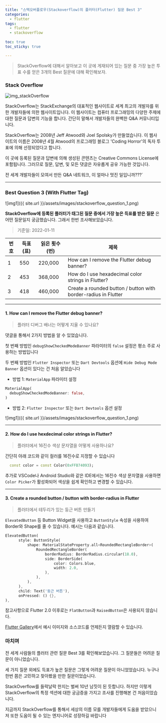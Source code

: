 ```yaml
---
title: "스택오버플로우(Stackoverflow)의 플러터(Flutter) 질문 Best 3"
categories:
  - flutter
tags:
  - flutter
  - stackoverflow
  
toc: true
toc_sticky: true

---
```


> StackOverflow에 대해서 알아보고 이 곳에 게재되어 있는 질문 중 가장 높은 투표 수를 얻은 3개의 Best 질문에 대해 확인해보자.


### Stack Overflow

![img_stackOverflow](https://logovectordl.com/wp-content/uploads/2020/10/stack-overflow-logo-vector.png)

StackOverflow는 StackExchange의 대표적인 웹사이트로 세계 최고의 개발자를 위한 개발자들에 의한 웹사이트입니다. 이 웹사이트는 컴퓨터 프로그래밍의 다양한 주제에 대한 질문과 답변의 기능을 합니다. 간단히 말해서 개발자들의 완벽한 Q&A 커뮤니티입니다.

StackOverflow는 2008년 Jeff Atwood와 Joel Spolsky가 만들었습니다. 이 웹사이트의 이름은 2008년 4월 Atwood의 프로그래밍 블로그 'Coding Horror'의 독자 투표에 의해 선정되었다고 합니다.

이 곳에 등록된 질문과 답변에 의해 생성된 콘텐츠는 Creative Commons License에 포함됩니다. 그러므로 질문, 답변, 및 모든 댓글은 자유롭게 공유 가능한 것입니다.

전 세계 개발자들이 모여서 만든 Q&A 네트워크, 이 얼마나 멋진 일입니까???`

----------


### Best Question 3 (With Flutter Tag)

![img1]({{ site.url }}/assets/images/stackoverflow_question_1.png)

**StackOverflow에 등록된 플러터가 태그된 질문 중에서 가장 높은 득표를 받은 질문** 은 어떤 질문일지 궁금했습니다. 그래서 한번 조사해보았습니다.

> 기준일: 2022-01-11

번호 | 득표(표) | 읽은 횟수(번) | 제목
---------- | ---------- | ---------- | ----------
1 | 550 | 220,000 | How can I remove the Flutter debug banner?
2 | 453 | 368,000 | How do I use hexadecimal color strings in Flutter?
3 | 418 | 460,000 | Create a rounded button / button with border-radius in Flutter

----------

#### 1. How can I remove the Flutter debug banner?

> 플러터 디버그 배너는 어떻게 지울 수 있나요?

댓글을 통해서 2가지 방법을 알 수 있었습니다. 

첫 번째 방법인 `debugShowCheckedModeBanner` 파라미터의 `false` 설정은 평소 주로 사용하는 방법입니다

두 번째 방법인 `Flutter Inspector` 또는 `Dart Devtools` 옵션에 `Hide Debug Mode Banner` 옵션이 있다는 건 처음 알았습니다


- 방법 1: `MaterialApp` 파라미터 설정

```dart
MaterialApp(
  debugShowCheckedModeBanner: false,
)
```

- 방법 2: `Flutter Inspector` 또는 `Dart Devtools` 옵션 설정

![img1]({{ site.url }}/assets/images/stackoverflow_question_1.png)

----------

#### 2. How do I use hexdecimal color strings in Flutter?

> 플러터에서 16진수 색상 문자열을 어떻게 사용하나요?

간단히 아래 코드와 같이 컬러를 16진수로 지정할 수 있습니다

```dart 
  const color = const Color(0xFFB74093);
```

추가로 VSCode나 Android Studio와 같은 IDE에서는 16진수 색상 문자열을 사용하면 `Color Picker`가 활성화되어 색상을 쉽게 확인하고 변경할 수 있습니다.

----------

#### 3. Create a rounded button / button with border-radius in Flutter

> 플러터에서 테두리가 있는 둥근 버튼 만들기

`ElevatedButton` 등 Button Widget을 사용하고 `ButtonStyle` 속성을 사용하여 Border와 Shape를 줄 수 있습니다. 예시는 다음과 같습니다.

```dart
ElevatedButton(
      style: ButtonStyle(
          shape: MaterialStateProperty.all<RoundedRectangleBorder>(
              RoundedRectangleBorder(
                  borderRadius: BorderRadius.circular(18.0),
                  side: BorderSide(
                      color: Colors.blue, 
                      width: 2.0,
                  ),
              ),
          ),
      ),
      child: Text('둥근 버튼'),
      onPressed: () {},
),
```

참고사항으로 Flutter 2.0 이후로는 `FlatButton`과 `RaisedButton`은 사용되지 않습니다.

[Flutter Gallery](https://gallery.flutter.dev/)에서 예시 이미지와 소스코드를 언제든지 열람할 수 있습니다.


### 마치며

전 세계 사람들의 플러터 관련 질문 Best 3를 확인해보았습니다. 그 질문들은 어려운 질문이 아니었습니다.

세 가지 질문 외에도 득표가 높은 질문은 그렇게 어려운 질문이 아니었었습니다. 누구나 한번 쯤은 고민하고 찾아봤을 만한 질문이었습니다.

StackOverflow를 들락날락 한지는 벌써 10년 남짓이 된 듯합니다. 하지만 이렇게 StackOverflow의 특정 섹션에 대한 궁금증을 가지고 조사를 진행해본 건 처음이었습니다.

지금까지 StackOverflow를 통해서 세상의 이름 모를 개발자들에게 도움을 받았으니 저 또한 도움이 될 수 있는 엔지니어로 성장하길 바랍니다